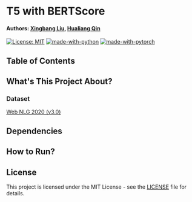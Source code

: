 # T5 with BERTScore
#### Authors: [Xingbang Liu](https://github.com/liux2), [Hualiang Qin](https://github.com/ryanqin)

[![License: MIT](https://img.shields.io/badge/License-MIT-yellow.svg)](https://opensource.org/licenses/MIT)
[![made-with-python](https://img.shields.io/badge/Made%20with-Python-1f425f.svg)](https://www.python.org/)
[![made-with-pytorch](https://img.shields.io/badge/Made%20with-PyTorch-orange)](https://pytorch.org/)

## Table of Contents


## What's This Project About?



### Dataset

[Web NLG 2020 (v3.0)](https://huggingface.co/datasets/web_nlg/tree/main/dummy/release_v3.0_en/0.0.0)


## Dependencies


## How to Run?


## License

This project is licensed under the MIT License - see the [LICENSE](LICENSE)
file for details.
